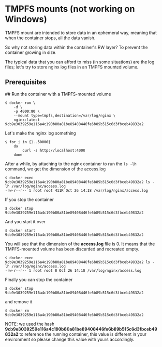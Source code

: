 # TMPFS mounts (not working on Windows)

TMPFS mount are intended to store data in an ephemeral way, meaning that when the container stops, all the data vanish.

So why not storing data within the container's RW layer? To prevent the container growing in size.

The typical data that you can afford to miss (in some situations) are the log files; let's try to store nginx log files in an TMPFS mounted volume.


## Prerequisites


## Run the container with a TMPFS-mounted volume

```console
$ docker run \
    -d \
    -p 4000:80 \
    --mount type=tmpfs,destination=/var/log/nginx \
    nginx:latest
9cb9e3039259e116a4c190b80a81be89408446fe6b89b515c6d3fbceb49832a2
```

Let's make the nginx log something

```console
$ for i in {1..50000} 
    do 
        curl -s http://localhost:4000 
    done
```

After a while, by attaching to the nginx container to run the `ls -lh` command, we get the dimension of the access.log

```console
$ docker exec 9cb9e3039259e116a4c190b80a81be89408446fe6b89b515c6d3fbceb49832a2 ls -lh /var/log/nginx/access.log
-rw-r--r-- 1 root root 411K Oct 26 14:18 /var/log/nginx/access.log
```

If you stop the container

```console
$ docker stop 9cb9e3039259e116a4c190b80a81be89408446fe6b89b515c6d3fbceb49832a2
```

And you start it over

```console
$ docker start 9cb9e3039259e116a4c190b80a81be89408446fe6b89b515c6d3fbceb49832a2
```

You will see that the dimension of the **access.log** file is 0. It means that the TMPFS-mounted volume has been discarded and recreated empty.

```console
$ docker exec 9cb9e3039259e116a4c190b80a81be89408446fe6b89b515c6d3fbceb49832a2 ls -lh /var/log/nginx/access.log
-rw-r--r-- 1 root root 0 Oct 26 14:18 /var/log/nginx/access.log
```

Finally you can stop the container

```console
$ docker stop 9cb9e3039259e116a4c190b80a81be89408446fe6b89b515c6d3fbceb49832a2
```

and remove it

```console
$ docker rm 9cb9e3039259e116a4c190b80a81be89408446fe6b89b515c6d3fbceb49832a2
```

NOTE: we used the hash **9cb9e3039259e116a4c190b80a81be89408446fe6b89b515c6d3fbceb49832a2** to reference the running container, this value is different in your environment so please change this value with yours accordingly.

